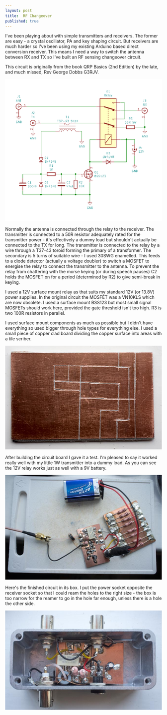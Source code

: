 ```yaml
---
layout: post
title:  RF Changeover
published: true
---
```


I've been playing about with simple transmitters and receivers. The former are easy - a crystal oscillator, PA and key shaping circuit.
But receivers are much harder so I've been using my existing Arduino based direct conversion receiver. This means I need a way to
switch the antenna between RX and TX so I've built an RF sensing changeover circuit.

This circuit is originally from the book QRP Basics (2nd Edition) by the late, and much missed, Rev George Dobbs G3RJV.

![RF Changeover Circuit](/images/RFChangeover.png)

Normally the antenna is connected through the relay to the receiver. The transmitter is connected to a 50R resistor adequately rated for 
the transmitter power - it's effectively a dummy load but shouldn't actually be connected to the TX for long. The transmitter is 
connected
to the relay by a wire through a T37-43 toroid forming the primary of a transformer. The secondary is 5 turns of suitable wire - I used 
30SWG enamelled. This feeds to a diode detector (actually a voltage doubler) to switch a MOSFET to energise the relay to connect the 
transmitter to the antenna. To
prevent the relay from chattering with the morse keying (or during speech pauses) C2 holds the MOSFET on for a period (determined by R2) 
to give semi-break in keying.

I used a 12V surface mount relay as that suits my standard 12V (or 13.8V) power supplies. In the original circuit the MOSFET was a 
VN10KLS which are now obsolete. I used a surface mount BSS123 but most small signal MOSFETs should work here, provided the gate 
threshold isn't too high. R3 is two 100R resistors in parallel.

I used surface mount components as much as possible but I didn't have everything so used bigger through hole types for everything else.
I used a small piece of copper clad board dividing the copper surface into areas with a tile scriber.

![RF Changeover Photo](/images/RFChangeover1.jpg)

After building the circuit board I gave it a test. I'm pleased to say it worked really well with my little 1W transmitter into a dummy
load. As you can see the 12V relay works just as well with a 9V battery.

![RF Changeover Photo](/images/RFChangeover2.jpg)

Here's the finished circuit in its box. I put the power socket opposite the receiver socket so that I could ream the holes to the right 
size - the box is too narrow for the reamer to go in the hole far enough, unless there is a hole the other side.

![RF Changeover Photo](/images/RFChangeover3.jpg)
